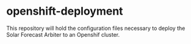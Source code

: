# openshift-deployment

This repository will hold the configuration files necessary to deploy
the Solar Forecast Arbiter to an Openshif cluster.
